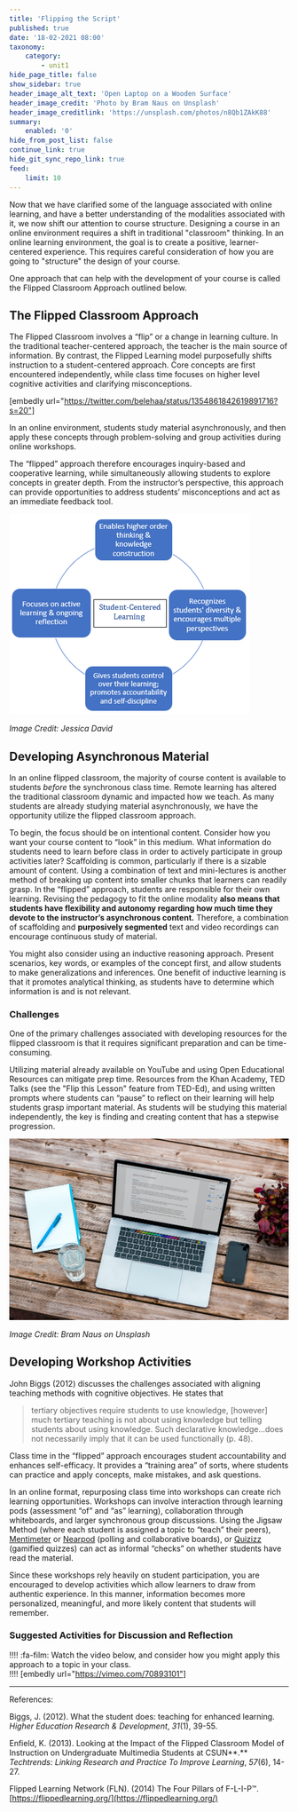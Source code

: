 ```yaml
---
title: 'Flipping the Script'
published: true
date: '18-02-2021 08:00'
taxonomy:
    category:
        - unit1
hide_page_title: false
show_sidebar: true
header_image_alt_text: 'Open Laptop on a Wooden Surface'
header_image_credit: 'Photo by Bram Naus on Unsplash'
header_image_creditlink: 'https://unsplash.com/photos/n8Qb1ZAkK88'
summary:
    enabled: '0'
hide_from_post_list: false
continue_link: true
hide_git_sync_repo_link: true
feed:
    limit: 10
---
```


Now that we have clarified some of the language associated with online learning, and have a better understanding of the modalities associated with it, we now shift our attention to course structure. Designing a course in an online environment requires a shift in traditional "classroom" thinking. In an online learning environment, the goal is to create a positive, learner-centered experience. This requires careful consideration of how you are going to "structure" the design of your course.

One approach that can help with the development of your course is called the Flipped Classroom Approach outlined below.                                            

## The Flipped Classroom Approach

The Flipped Classroom involves a “flip” or a change in learning culture. In the traditional teacher-centered approach, the teacher is the main source of information. By contrast, the Flipped Learning model purposefully shifts instruction to a student-centered approach. Core concepts are first encountered independently, while class time focuses on higher level cognitive activities and clarifying misconceptions.

[embedly url="https://twitter.com/belehaa/status/1354861842619891716?s=20"]

In an online environment, students study material asynchronously, and then apply these concepts through problem-solving and group activities during online workshops.

The “flipped” approach therefore encourages inquiry-based and cooperative learning, while simultaneously allowing students to explore concepts in greater depth. From the instructor’s perspective, this approach can provide opportunities to address students’ misconceptions and act as an immediate feedback tool.

![alt-text](chart-JessD.png "Student Centred Learning")

*Image Credit: Jessica David*

## Developing Asynchronous Material

In an online flipped classroom, the majority of course content is available to students *before* the synchronous class time. Remote learning has altered the traditional classroom dynamic and impacted how we teach. As many students are already studying material asynchronously, we have the opportunity utilize the flipped classroom approach.

To begin, the focus should be on intentional content. Consider how you want your course content to “look” in this medium. What information do students need to learn before class in order to actively participate in group activities later? Scaffolding is common, particularly if there is a sizable amount of content. Using a combination of text and mini-lectures is another method of breaking up content into smaller chunks that learners can readily grasp. In the “flipped” approach, students are responsible for their own learning. Revising the pedagogy to fit the online modality **also means that students have flexibility and autonomy regarding how much time they devote to the instructor’s asynchronous content.** Therefore, a combination of scaffolding and **purposively segmented** text and video recordings can encourage continuous study of material.

You might also consider using an inductive reasoning approach. Present scenarios, key words, or examples of the concept first, and allow students to make generalizations and inferences. One benefit of inductive learning is that it promotes analytical thinking, as students have to determine which information is and is not relevant.

### Challenges

One of the primary challenges associated with developing resources for the flipped classroom is that it requires significant preparation and can be time-consuming.

Utilizing material already available on YouTube and using Open Educational Resources can mitigate prep time. Resources from the Khan Academy, TED Talks (see the "Flip this Lesson" feature from TED-Ed), and using written prompts where students can “pause” to reflect on their learning will help students grasp important material. As students will be studying this material independently, the key is finding and creating content that has a stepwise progression.

![alt-text](bram-naus-n8Qb1ZAkK88-unsplash.jpg "Open laptop on a wood surface")

*Image Credit: Bram Naus on Unsplash*

## Developing Workshop Activities

John Biggs (2012) discusses the challenges associated with aligning teaching methods with cognitive objectives. He states that

> tertiary objectives require students to use knowledge, [however] much tertiary teaching is not about using knowledge but telling students about using knowledge. Such declarative knowledge…does not necessarily imply that it can be used functionally (p. 48).

Class time in the “flipped” approach encourages student accountability and enhances self-efficacy. It provides a “training area” of sorts, where students can practice and apply concepts, make mistakes, and ask questions.

In an online format, repurposing class time into workshops can create rich learning opportunities. Workshops can involve interaction through learning pods (assessment “of” and “as” learning), collaboration through whiteboards, and larger synchronous group discussions. Using the Jigsaw Method (where each student is assigned a topic to “teach” their peers), [Mentimeter](https://www.mentimeter.com/) or [Nearpod](https://nearpod.com/international?utm_expid=.ZVArKVVVQnSoco-KQvCRUw.1&utm_referrer=https%3A%2F%2Fwww.google.com%2F) (polling and collaborative boards), or [Quizizz](https://quizizz.com/) (gamified quizzes) can act as informal “checks” on whether students have read the material.

Since these workshops rely heavily on student participation, you are encouraged to develop activities which allow learners to draw from authentic experience. In this manner, information becomes more personalized, meaningful, and more likely content that students will remember.

### Suggested Activities for Discussion and Reflection

!!!! :fa-film: Watch the video below, and consider how you might apply this approach to a topic in your class.  
!!!! [embedly url="https://vimeo.com/70893101"]

_____________________

References:

Biggs, J. (2012). What the student does: teaching for enhanced learning. *Higher Education Research & Development*, *31*(1), 39-55.

Enfield, K. (2013). Looking at the Impact of the Flipped Classroom Model of Instruction on     Undergraduate Multimedia Students at CSUN**.** *Techtrends: Linking Research and Practice To Improve Learning*, *57*(6), 14-27.

Flipped Learning Network (FLN). (2014) The Four Pillars of F-L-I-P™. [https://flippedlearning.org/](https://flippedlearning.org/)
